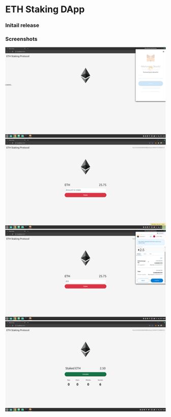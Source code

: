 # ETH Staking DApp 
### Initail release

### Screenshots
![](/screenshots/1.png)
![](/screenshots/2.png)
![](/screenshots/3.png)
![](/screenshots/4.png)
